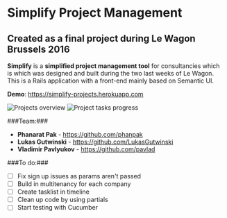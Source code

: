 # Simplify Project Management
## Created as a final project during Le Wagon Brussels 2016

**Simplify** is a **simplified project management tool** for consultancies which is which was designed and built during the two last weeks of Le Wagon. This is a Rails application with a front-end mainly based on Semantic UI.

**Demo**: https://simplify-projects.herokuapp.com

![Projects overview](http://pavl.io/simplify/s4.png)
![Project tasks progress](http://pavl.io/simplify/s3.png)

###Team:###
* **Phanarat Pak** - https://github.com/phanpak
* **Lukas Gutwinski** - https://github.com/LukasGutwinski
* **Vladimir Pavlyukov** - https://github.com/pavlad

###To do:###
- [ ] Fix sign up issues as params aren't passed
- [ ] Build in multitenancy for each company
- [ ] Create tasklist in timeline
- [ ] Clean up code by using partials
- [ ] Start testing with Cucumber
